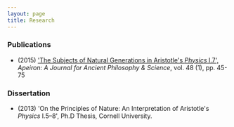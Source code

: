 ```yaml
---
layout: page
title: Research
---
```



### Publications ###

+ (2015) ['The Subjects of Natural Generations in Aristotle's *Physics* I.7',](http://www.degruyter.com/view/j/apeiron.2015.48.issue-1/apeiron-2014-0020/apeiron-2014-0020.xml) *Apeiron: A Journal for Ancient Philosophy & Science*, vol. 48 (1), pp. 45-75 




### Dissertation ###

+ (2013) 'On the Principles of Nature: An Interpretation of Aristotle's *Physics* I.5–8', Ph.D Thesis, Cornell University.
 